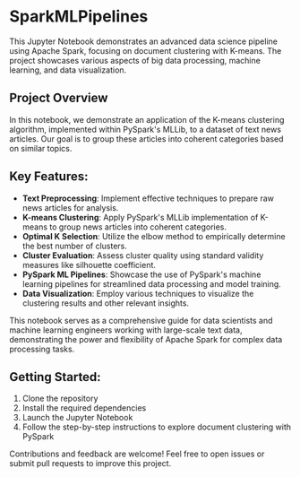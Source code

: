 # SparkMLPipelines

This Jupyter Notebook demonstrates an advanced data science pipeline using Apache Spark, focusing on document clustering with K-means. The project showcases various aspects of big data processing, machine learning, and data visualization.

## Project Overview
In this notebook, we demonstrate an application of the K-means clustering algorithm, implemented within PySpark's MLLib, to a dataset of text news articles. Our goal is to group these articles into coherent categories based on similar topics.

## Key Features:

- **Text Preprocessing**: Implement effective techniques to prepare raw news articles for analysis.
- **K-means Clustering**: Apply PySpark's MLLib implementation of K-means to group news articles into coherent categories.
- **Optimal K Selection**: Utilize the elbow method to empirically determine the best number of clusters.
- **Cluster Evaluation**: Assess cluster quality using standard validity measures like silhouette coefficient.
- **PySpark ML Pipelines**: Showcase the use of PySpark's machine learning pipelines for streamlined data processing and model training.
- **Data Visualization**: Employ various techniques to visualize the clustering results and other relevant insights.

This notebook serves as a comprehensive guide for data scientists and machine learning engineers working with large-scale text data, demonstrating the power and flexibility of Apache Spark for complex data processing tasks.

## Getting Started:

1. Clone the repository
2. Install the required dependencies
3. Launch the Jupyter Notebook
4. Follow the step-by-step instructions to explore document clustering with PySpark

Contributions and feedback are welcome! Feel free to open issues or submit pull requests to improve this project.
